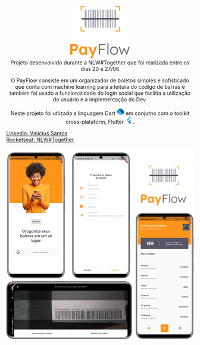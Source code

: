<div align="center"><img src="/assets/images/logofull.png" alt="logo" /></div>

<div align="center" >Projeto desenvolvido durante a NLW#Together que foi realizada entre os dias 20 e 27/06

O PayFlow consiste em um organizador de boletos simples e sofisticado que conta com machine learning para a leitura do código de barras e também foi usado a funcionalidade do login social que facilita a utilização do usuário e a implementação do Dev.

Neste projeto foi utlizada a linguagem Dart <img height="20" src="https://raw.githubusercontent.com/github/explore/80688e429a7d4ef2fca1e82350fe8e3517d3494d/topics/dart/dart.png"> em conjutno com o toolkit  cross-plataform, Flutter <img height="20" src="https://raw.githubusercontent.com/github/explore/80688e429a7d4ef2fca1e82350fe8e3517d3494d/topics/flutter/flutter.png">.</div>
[Linkedin: Vinicius Santos](https://www.linkedin.com/in/viniciussantos31/)<br />
[Rocketseat: NLW#Together](https://nextlevelweek.com/episodios/flutter/live-1/edicao/6)


<div borderRadius="10px"><img src="/assets/images/app.png" alt="app" /></div>



